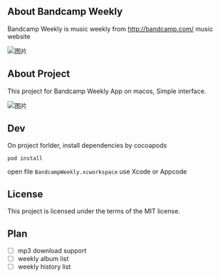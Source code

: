 
## About Bandcamp Weekly

Bandcamp Weekly  is music weekly from http://bandcamp.com/ music website

![图片](https://dn-coding-net-production-pp.qbox.me/34fac5a6-173b-496e-839b-b6f9a1427b9e.png)



## About Project

This project for Bandcamp Weekly App on macos, Simple interface.

![图片](https://dn-coding-net-production-pp.qbox.me/e1c28292-f32b-418a-9407-019fc431e67b.png)

## Dev

On project forlder, install dependencies by cocoapods

```
pod install
```

open file `BandcampWeekly.xcworkspace` use Xcode or Appcode

## License
This project is licensed under the terms of the MIT license.

## Plan
- [ ] mp3 download support 
- [ ] weekly album list
- [ ] weekly history list
